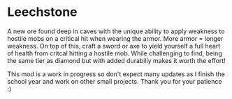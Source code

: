 # Leechstone

A new ore found deep in caves with the unique ability to apply weakness to hostile mobs on a critical hit when wearing the armor. More armor = longer weakness. On top of this, craft a sword or axe to yield yourself a full heart of health from critcal hitting a hostile mob. While challenging to find, being the same tier as diamond but with added durabiliy makes it worth the effort!
 
This mod is a work in progress so don't expect many updates as I finish the school year and work on other small projects. Thank you for your patience :)
